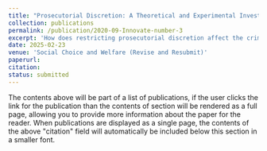 ```yaml
---
title: "Prosecutorial Discretion: A Theoretical and Experimental Investigation"
collection: publications
permalink: /publication/2020-09-Innovate-number-3
excerpt: 'How does restricting prosecutorial discretion affect the criminal justice system? Many legal scholars have suggested that setting a minimum plea bargain can reduce the innocence problem (i.e., reduce the number of false convictions in the criminal justice system). We develop a model of the criminal justice system to address this suggestion. We show theoretically that setting a minimum plea bargain can both reduce the innocence problem and slightly reduce crime rates. We implement this model in a laboratory experiment and find that restricting prosecutorial discretion reduces the innocence problem, but has no effect on crime rates. Additionally, we find an unintended consequence of restricting prosecutorial discretion: there is a significant decrease in the rate at which guilty individuals accept plea bargains.'
date: 2025-02-23
venue: 'Social Choice and Welfare (Revise and Resubmit)'
paperurl:
citation: 
status: submitted
---
```


The contents above will be part of a list of publications, if the user clicks the link for the publication than the contents of section will be rendered as a full page, allowing you to provide more information about the paper for the reader. When publications are displayed as a single page, the contents of the above "citation" field will automatically be included below this section in a smaller font.
